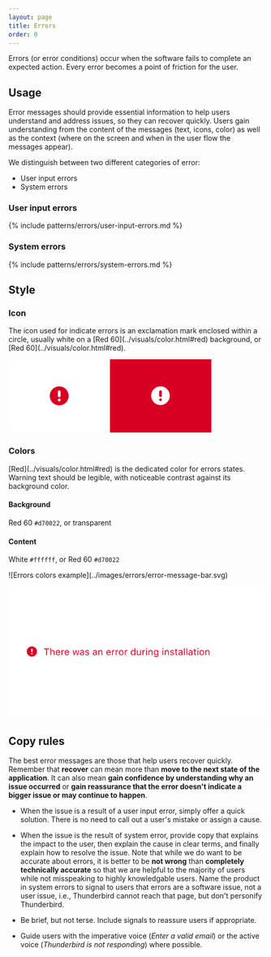 ```yaml
---
layout: page
title: Errors
order: 0
---
```


Errors (or error conditions) occur when the software fails to complete an expected action. Every error becomes a point of friction for the user.

## Usage

Error messages should provide essential information to help users understand and address issues, so they can recover quickly. Users gain understanding from the content of the messages (text, icons, color) as well as the context (where on the screen and when in the user flow the messages appear).

We distinguish between two different categories of error:

* User input errors
* System errors

### User input errors

{% include patterns/errors/user-input-errors.md %}

### System errors

{% include patterns/errors/system-errors.md %}

## Style

### Icon

<div class="grid-2" markdown="1">
The icon used for indicate errors is an exclamation mark enclosed within a circle, usually white on a [Red 60](../visuals/color.html#red) background, or [Red 60](../visuals/color.html#red).

![pairing example](../images/errors/error-icon.svg)
</div>

### Colors

<div class="grid-2">
<div markdown="1">
[Red](../visuals/color.html#red) is the dedicated color for errors states. Warning text should be legible, with noticeable contrast against its background color.

#### Background

Red 60 `#d70022`, or transparent

#### Content

White `#ffffff`, or Red 60 `#d70022`

</div>
<div markdown="1">
![Errors colors example](../images/errors/error-message-bar.svg)

![Error transparent example](../images/errors/error-no-bg.svg)
</div>
</div>

## Copy rules

The best error messages are those that help users recover quickly. Remember that **recover** can mean more than **move to the next state of the application**. It can also mean **gain confidence by understanding why an issue occurred** or **gain reassurance that the error doesn't indicate a bigger issue or may continue to happen**.

* When the issue is a result of a user input error, simply offer a quick solution. There is no need to call out a user's mistake or assign a cause.

* When the issue is the result of system error, provide copy that explains the impact to the user, then explain the cause in clear terms, and finally explain how to resolve the issue. Note that while we do want to be accurate about errors, it is better to be **not wrong** than **completely technically accurate** so that we are helpful to the majority of users while not misspeaking to highly knowledgable users. Name the product in system errors to signal to users that errors are a software issue, not a user issue, i.e., Thunderbird cannot reach that page, but don't personify Thunderbird.

* Be brief, but not terse. Include signals to reassure users if appropriate.

* Guide users with the imperative voice (*Enter a valid email*) or the active voice (*Thunderbird is not responding*) where possible.